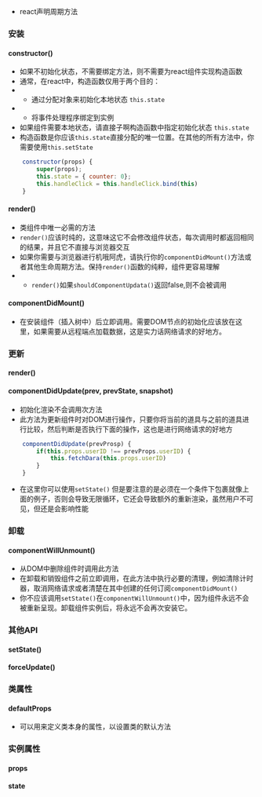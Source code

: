 
* react声明周期方法

### 安装

#### constructor()
* 如果不初始化状态，不需要绑定方法，则不需要为react组件实现构造函数
* 通常，在react中，构造函数仅用于两个目的：
* * 通过分配对象来初始化本地状态 `this.state`
* * 将事件处理程序绑定到实例
* 如果组件需要本地状态，请直接子啊构造函数中指定初始化状态 `this.state`
* 构造函数是你应该`this.state`直接分配的唯一位置。在其他的所有方法中，你需要使用`this.setState`

```javascript
    constructor(props) {
        super(props);
        this.state = { counter: 0};
        this.handleClick = this.handleClick.bind(this)
    }
```

#### render()
* 类组件中唯一必需的方法
* `render()`应该时纯的，这意味这它不会修改组件状态，每次调用时都返回相同的结果，并且它不直接与浏览器交互
* 如果你需要与浏览器进行机哦阿虎，请执行你的`componentDidMount()`方法或者其他生命周期方法。保持`render()`函数的纯粹，组件更容易理解
* * `render()`如果`shouldComponentUpdata()`返回false,则不会被调用
 
#### componentDidMount()
* 在安装组件（插入树中）后立即调用。需要DOM节点的初始化应该放在这里，如果需要从远程端点加载数据，这是实力话网络请求的好地方。
  

### 更新
#### render()
#### componentDidUpdate(prev, prevState, snapshot)
* 初始化渲染不会调用次方法
* 此方法为更新组件时对DOM进行操作，只要你将当前的道具与之前的道具进行比较，然后判断是否执行下面的操作，这也是进行网络请求的好地方
```javascript
    componentDidUpdate(prevProsp) {
        if(this.props.userID !== prevProps.userID) {
            this.fetchDara(this.props.userID)
        }
    }
```
* 在这里你可以使用`setState()` 但是要注意的是必须在一个条件下包裹就像上面的例子，否则会导致无限循环，它还会导致额外的重新渲染，虽然用户不可见，但还是会影响性能



### 卸载
#### componentWillUnmount()
* 从DOM中删除组件时调用此方法
* 在卸载和销毁组件之前立即调用，在此方法中执行必要的清理，例如清除计时器，取消网络请求或者清楚在其中创建的任何订阅`componentDidMount()`
* 你不应该调用`setState()`在`componentWillUnmount()`中，因为组件永远不会被重新呈现。卸载组件实例后，将永远不会再次安装它。

### 其他API

#### setState()
#### forceUpdate()


### 类属性

#### defaultProps
* 可以用来定义类本身的属性，以设置类的默认方法


### 实例属性
#### props
#### state

